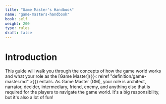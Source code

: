 ```yaml
---
title: "Game Master's Handbook"
name: "game-masters-handbook"
book: self
weight: 200
type: rules
draft: false
---
```

# Introduction

This guide will walk you through the concepts of how the game world works and what your role as the [Game Master]({{< relref "definition/game-master.md" >}}) entails. As Game Master (GM), your role is architect, narrator, decider, intermediary, friend, enemy, and anything else that is required for the players to navigate the game world. It's a big responsibility, but it's also a lot of fun!

